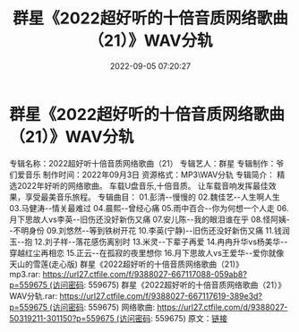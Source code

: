 ﻿---
title: 群星《2022超好听的十倍音质网络歌曲（21）》WAV分轨
date: 2022-09-05 07:20:27
categories: WAV车载音乐、镜像
tags: 华语中文
---
# 群星《2022超好听的十倍音质网络歌曲（21）》WAV分轨

专辑名称：2022超好听十倍音质网络歌曲（21）
专辑艺人：群星
专辑制作：爷们爱音乐
制作时间：2022年09月3日
资源格式：MP3\WAV分轨
专辑简介：
精选2022年好听的网络歌曲。
车载U盘音乐,十倍音质。
让车载音响发挥最佳效果，享受最美音乐旅程。
专辑曲目：
01.彭清--慢慢的
02.魏佳艺--人生啊人生
03.马健涛--情关最难过
04.晨熙--曾经心痛
05.雨中百合--你为何想一个人走
06.月下思故人vs李英--旧伤还没好新伤又痛
07.安儿陈--我的眼泪谁在乎
08.怪阿姨--不明身份
09.刘悠然--等到铁树开花
10.李英(宁静)--旧伤还没好新伤又痛
11.钱润玉--抱
12.刘子祥--落花感伤离别时
13.米灵--下辈子再爱
14.冉冉升华vs杨美华--穿越红尘再相恋
15.正云--在孤寂的夜里想你
16.月下思故人vs王爱华--爱你就像天山的雪莲(走心版)
群星《2022超好听的十倍音质网络歌曲（21)》mp3.rar: https://url27.ctfile.com/f/9388027-667117088-059ab8?p=559675 (访问密码:
559675)
群星《2022超好听的十倍音质网络歌曲（21）》WAV分轨.rar: https://url27.ctfile.com/f/9388027-667117619-389e3d?p=559675 (访问密码:
559675)
网络歌曲: https://url27.ctfile.com/d/9388027-50319211-301150?p=559675 (访问密码:
559675)
原文：[链接](https://blog.sina.com.cn/s/blog_1647c7e7601030z8i.html)